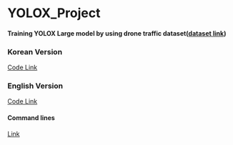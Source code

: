 # YOLOX_Project

#### Training YOLOX Large model by using drone traffic dataset([dataset link](https://www.kaggle.com/datasets/andreasmoegelmose/multiview-traffic-intersection-dataset))

### Korean Version
[Code Link](https://colab.research.google.com/drive/1M7P7zlkNiLFQZFd9sOi_6Xz0XG1IvDuJ?usp=sharing)
    

### English Version
[Code Link](https://colab.research.google.com/drive/19aNPoqhjwMOSoYRhnqSFEyBGAm-8MsF1?usp=sharing)


#### Command lines
[Link](https://github.com/suhyeong-jeon/YOLOX)

